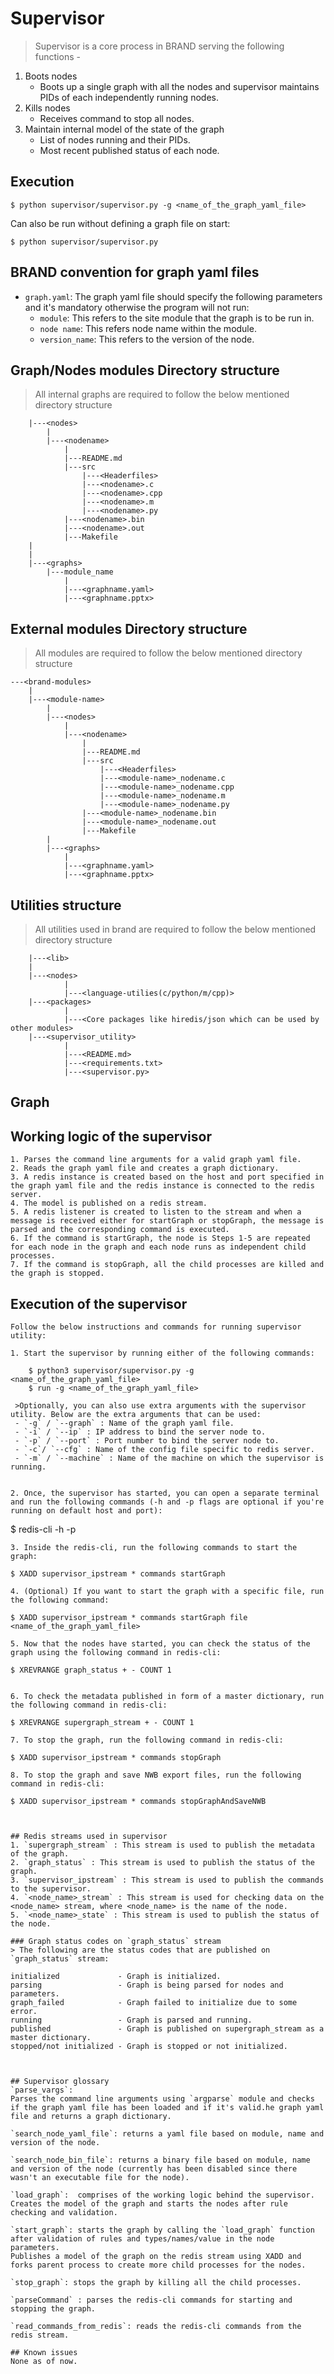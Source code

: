 # Supervisor
> Supervisor is a core process in BRAND serving the following functions - 
1. Boots nodes
    - Boots up a single graph with all the nodes and supervisor maintains PIDs of each independently running nodes.
2. Kills nodes
    - Receives command to stop all nodes.
3. Maintain internal model of the state of the graph
    - List of nodes running and their PIDs.
    - Most recent published status of each node.

## Execution
```
$ python supervisor/supervisor.py -g <name_of_the_graph_yaml_file>
```
Can also be run without defining a graph file on start:
```
$ python supervisor/supervisor.py
```
## BRAND convention for graph yaml files
- `graph.yaml`: The graph yaml file should specify the following parameters and it's mandatory otherwise the program will not run:
    - `module`: This refers to the site module that the graph is to be run in.
    - `node name`: This refers node name within the module.
    - `version_name`: This refers to the version of the node.

## Graph/Nodes modules Directory structure
> All internal graphs are required to follow the below mentioned directory structure
```
    |---<nodes>
        |
        |---<nodename>
            |
            |---README.md
            |---src
                |---<Headerfiles>
                |---<nodename>.c
                |---<nodename>.cpp
                |---<nodename>.m
                |---<nodename>.py
            |---<nodename>.bin
            |---<nodename>.out
            |---Makefile 
    |
    |
    |---<graphs>
        |---module_name
            |
            |---<graphname.yaml>
            |---<graphname.pptx>
```


## External modules Directory structure
> All modules are required to follow the below mentioned directory structure

```
---<brand-modules>
    |
    |---<module-name>
        |
        |---<nodes>
            |
            |---<nodename>
                |
                |---README.md
                |---src
                    |---<Headerfiles>
                    |---<module-name>_nodename.c
                    |---<module-name>_nodename.cpp
                    |---<module-name>_nodename.m
                    |---<module-name>_nodename.py
                |---<module-name>_nodename.bin
                |---<module-name>_nodename.out
                |---Makefile   
        |
        |---<graphs>
            |
            |---<graphname.yaml>
            |---<graphname.pptx>
```

## Utilities structure
> All utilities used in brand are required to follow the below mentioned directory structure

```
    |---<lib>
    |
    |---<nodes>
            |
            |---<language-utilies(c/python/m/cpp)>
    |---<packages>
            |
            |---<Core packages like hiredis/json which can be used by other modules>
    |---<supervisor_utility>
            |
            |---<README.md>
            |---<requirements.txt>
            |---<supervisor.py> 
```



## Graph 


## Working logic of the supervisor
```
1. Parses the command line arguments for a valid graph yaml file.
2. Reads the graph yaml file and creates a graph dictionary.
3. A redis instance is created based on the host and port specified in the graph yaml file and the redis instance is connected to the redis server. 
4. The model is published on a redis stream.
5. A redis listener is created to listen to the stream and when a message is received either for startGraph or stopGraph, the message is parsed and the corresponding command is executed.
6. If the command is startGraph, the node is Steps 1-5 are repeated for each node in the graph and each node runs as independent child processes.
7. If the command is stopGraph, all the child processes are killed and the graph is stopped.
```


## Execution of the supervisor
```
Follow the below instructions and commands for running supervisor utility:

1. Start the supervisor by running either of the following commands:
```    
        $ python3 supervisor/supervisor.py -g <name_of_the_graph_yaml_file>
        $ run -g <name_of_the_graph_yaml_file> 
```
 >Optionally, you can also use extra arguments with the supervisor utility. Below are the extra arguments that can be used:
 - `-g` / `--graph` : Name of the graph yaml file.
 - `-i` / `--ip` : IP address to bind the server node to.
 - `-p` / `--port` : Port number to bind the server node to.
 - `-c`/ `--cfg` : Name of the config file specific to redis server.
 - `-m` / `--machine` : Name of the machine on which the supervisor is running.


2. Once, the supervisor has started, you can open a separate terminal and run the following commands (-h and -p flags are optional if you're running on default host and port):
```
$ redis-cli -h <hostname> -p <port>
```
3. Inside the redis-cli, run the following commands to start the graph:
```
    $ XADD supervisor_ipstream * commands startGraph
```
4. (Optional) If you want to start the graph with a specific file, run the following command:
```
    $ XADD supervisor_ipstream * commands startGraph file       <name_of_the_graph_yaml_file>
```    
5. Now that the nodes have started, you can check the status of the graph using the following command in redis-cli:
```
    $ XREVRANGE graph_status + - COUNT 1
```

6. To check the metadata published in form of a master dictionary, run the following command in redis-cli:
```
    $ XREVRANGE supergraph_stream + - COUNT 1
```
7. To stop the graph, run the following command in redis-cli:
```
    $ XADD supervisor_ipstream * commands stopGraph
```
8. To stop the graph and save NWB export files, run the following command in redis-cli:
```
    $ XADD supervisor_ipstream * commands stopGraphAndSaveNWB
```


## Redis streams used in supervisor
1. `supergraph_stream` : This stream is used to publish the metadata of the graph.
2. `graph_status` : This stream is used to publish the status of the graph.
3. `supervisor_ipstream` : This stream is used to publish the commands to the supervisor.
4. `<node_name>_stream` : This stream is used for checking data on the <node_name> stream, where <node_name> is the name of the node.
5. `<node_name>_state` : This stream is used to publish the status of the node.

### Graph status codes on `graph_status` stream
> The following are the status codes that are published on `graph_status` stream:
```
    initialized             - Graph is initialized.
    parsing                 - Graph is being parsed for nodes and parameters.
    graph_failed            - Graph failed to initialize due to some error.
    running                 - Graph is parsed and running.
    published               - Graph is published on supergraph_stream as a master dictionary.
    stopped/not initialized - Graph is stopped or not initialized.
```


## Supervisor glossary
`parse_vargs`:
Parses the command line arguments using `argparse` module and checks if the graph yaml file has been loaded and if it's valid.he graph yaml file and returns a graph dictionary.

`search_node_yaml_file`: returns a yaml file based on module, name and version of the node.

`search_node_bin_file`: returns a binary file based on module, name and version of the node (currently has been disabled since there wasn't an executable file for the node).

`load_graph`:  comprises of the working logic behind the supervisor. Creates the model of the graph and starts the nodes after rule checking and validation.

`start_graph`: starts the graph by calling the `load_graph` function after validation of rules and types/names/value in the node parameters.
Publishes a model of the graph on the redis stream using XADD and forks parent process to create more child processes for the nodes. 

`stop_graph`: stops the graph by killing all the child processes.

`parseCommand` : parses the redis-cli commands for starting and stopping the graph.

`read_commands_from_redis`: reads the redis-cli commands from the redis stream.

## Known issues
None as of now.
